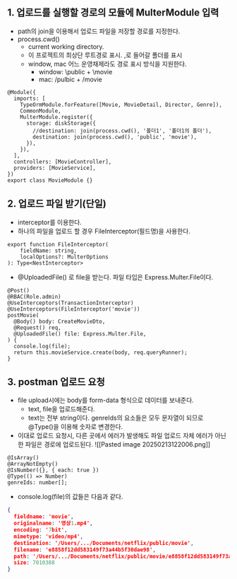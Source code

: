 ## 1. 업로드를 실행할 경로의 모듈에 MulterModule 입력
- path의 join을 이용해서 업로드 파일을 저장할 경로를 지정한다.
- process.cwd()
	- current working directory.
	- 이 프로젝트의 최상단 루트경로 표시. ,로 들어갈 폴더를 표시
	- window, mac 어느 운영채제라도 경로 표시 방식을 지원한다.
		- window: \public + \movie
		- mac: /pulbic + /movie
```node
@Module({  
  imports: [  
    TypeOrmModule.forFeature([Movie, MovieDetail, Director, Genre]),  
    CommonModule,  
    MulterModule.register({  
      storage: diskStorage({  
        //destination: join(process.cwd(), '폴더1', '폴더1의 폴더'),  
        destination: join(process.cwd(), 'public', 'movie'),
      }),  
    }),  
  ],  
  controllers: [MovieController],  
  providers: [MovieService],  
})  
export class MovieModule {}
```

## 2. 업로드 파일 받기(단일)
- interceptor를 이용한다.
- 하나의 파일을 업로드 할 경우 FileInterceptor(필드명)을 사용한다.
```node
export function FileInterceptor(     
	fieldName: string,     
	localOptions?: MulterOptions
): Type<NestInterceptor>

```

- @UploadedFile() 로 file을 받는다. 파일 타입은 Express.Multer.File이다.
```node
@Post()  
@RBAC(Role.admin)  
@UseInterceptors(TransactionInterceptor)  
@UseInterceptors(FileInterceptor('movie'))  
postMovie(  
  @Body() body: CreateMovieDto,  
  @Request() req,  
  @UploadedFile() file: Express.Multer.File,  
) {  
  console.log(file);  
  return this.movieService.create(body, req.queryRunner);  
}
```

## 3. postman 업로드 요청
- file upload시에는 body를 form-data 형식으로 데이터를 보내준다.
	- text, file을 업로드해준다.
	- text는 전부 string이다. genreIds의 요소들은 모두 문자열이 되므로 @Type()을 이용해 숫자로 변경한다.
- 이대로 업로드 요청시, 다른 곳에서 에러가 발생해도 파일 업로드 자체 에러가 아닌 한 파일은 경로에 업로드된다.
![[Pasted image 20250213122006.png]]
```node
@IsArray()  
@ArrayNotEmpty()  
@IsNumber({}, { each: true })  
@Type(() => Number)  
genreIds: number[];
```

- console.log(file)의 값들은 다음과 같다.
```json
{
  fieldname: 'movie',
  originalname: '영상1.mp4',
  encoding: '7bit',
  mimetype: 'video/mp4',
  destination: '/Users/.../Documents/netflix/public/movie',
  filename: 'e8858f12dd583149f73a44b5f30dae98',
  path: '/Users/.../Documents/netflix/public/movie/e8858f12dd583149f73a44b5f30dae98',
  size: 7010388
}

```

